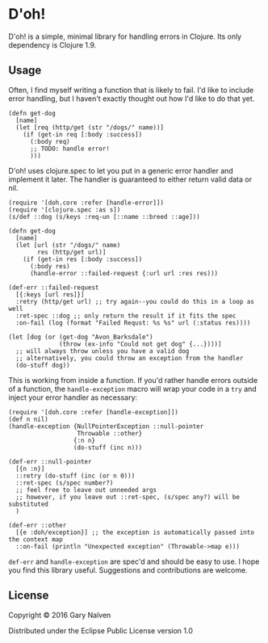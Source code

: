 # D'oh!

D'oh! is a simple, minimal library for handling errors in Clojure. Its only dependency is Clojure 1.9.

## Usage

Often, I find myself writing a function that is likely to fail. I'd like to include error handling, but I haven't exactly thought out how I'd like to do that yet.

    (defn get-dog
      [name]
      (let [req (http/get (str "/dogs/" name))]
        (if (get-in req [:body :success])
          (:body req)
          ;; TODO: handle error!
          )))

D'oh! uses clojure.spec to let you put in a generic error handler and implement it later. The handler is guaranteed to either return valid data or nil.
    
    (require '[doh.core :refer [handle-error]])
    (require '[clojure.spec :as s])
    (s/def ::dog (s/keys :req-un [::name ::breed ::age]))
  
    (defn get-dog
      [name]
      (let [url (str "/dogs/" name)
            res (http/get url)]
        (if (get-in res [:body :success])
          (:body res)
          (handle-error ::failed-request {:url url :res res)))

    (def-err ::failed-request
      [{:keys [url res]}]
      :retry (http/get url) ;; try again--you could do this in a loop as well
      :ret-spec ::dog ;; only return the result if it fits the spec
      :on-fail (log (format "Failed Requst: %s %s" url (:status res))))
      
    (let [dog (or (get-dog "Avon_Barksdale")
                  (throw (ex-info "Could not get dog" {...})))]
      ;; will always throw unless you have a valid dog
      ;; alternatively, you could throw an exception from the handler
      (do-stuff dog))
      
This is working from inside a function. If you'd rather handle errors outside of a function, the ```handle-exception``` macro will wrap your code in a ```try``` and inject your error handler as necessary:

    (require '[doh.core :refer [handle-exception]])
    (def n nil)
    (handle-exception {NullPointerException ::null-pointer
                       Throwable ::other}
                      {:n n}
                      (do-stuff (inc n)))
                      
    (def-err ::null-pointer
      [{n :n}]
      ::retry (do-stuff (inc (or n 0)))
      ::ret-spec (s/spec number?)
      ;; feel free to leave out unneeded args
      ;; however, if you leave out ::ret-spec, (s/spec any?) will be substituted
      )
    
    (def-err ::other
      [{e :doh/exception}] ;; the exception is automatically passed into the context map
      ::on-fail (println "Unexpected exception" (Throwable->map e)))
      
```def-err``` and ```handle-exception``` are spec'd and should be easy to use. I hope you find this library useful. Suggestions and contributions are welcome.

## License

Copyright © 2016 Gary Nalven

Distributed under the Eclipse Public License version 1.0
